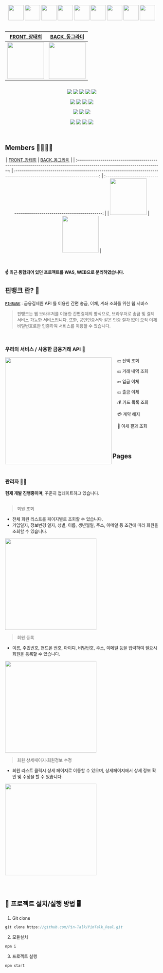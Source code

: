 <div align="center"> 
  <img width=50 src="https://user-images.githubusercontent.com/62753490/214989801-3e0f48f8-cdd7-450c-acfe-44417550b0fc.png">
  <img width=50 src="https://user-images.githubusercontent.com/62753490/214988176-96d97e10-f8e0-4280-ac5f-d58efc960843.png">
  <img width=50 src="https://user-images.githubusercontent.com/62753490/214988483-b5533373-9558-45f4-be70-39dfa078e61c.png">
  <img width=50 src="https://user-images.githubusercontent.com/62753490/214989093-1dc2f9a2-0e17-44de-8701-026788301214.png">
  <img width=50 src="https://user-images.githubusercontent.com/62753490/214988841-9af205e0-6c63-4834-8d77-a28b7696c878.png">
  <img width=50 src="https://user-images.githubusercontent.com/62753490/214988848-9d044b69-ae63-468e-b00b-01541aab0bd7.png">
  <img width=50 src="https://user-images.githubusercontent.com/62753490/214989093-1dc2f9a2-0e17-44de-8701-026788301214.png">
  <img width=50 src="https://user-images.githubusercontent.com/62753490/214988857-87f6f25d-d3c1-47da-9ead-1fc55746b0db.png">
  <img width=50 src="https://user-images.githubusercontent.com/62753490/214989786-8784a0f7-934c-41ff-a2b5-9fceba9718cb.png">
</div>

<br/>

<div align=center>
  

|                 [FRONT\_장태희](https://github.com/jangth0655)                 |               [BACK\_동그라미](https://github.com/dks2922)               |
| :-----------------------------------------------------------------------: | :-----------------------------------------------------------------------: | 
| <img src='https://user-images.githubusercontent.com/62753490/214891271-f534d4f6-a4b1-4920-9fdc-670bd70e38f8.png' width=120> | <img src='https://avatars.githubusercontent.com/u/72855455?v=4' width=120> |
  
  
</div>


##

<div align="center">
  <p>
    <img src="https://img.shields.io/badge/typescript-3178C6?style=for-the-badge&logo=typescript&logoColor=black">
    <img src="https://img.shields.io/badge/javascript-F7DF1E?style=for-the-badge&logo=javascript&logoColor=black">
    <img src="https://img.shields.io/badge/react-61DAFB?style=for-the-badge&logo=react&logoColor=black">
    <img src="https://img.shields.io/badge/Redux-764ABC?style=for-the-badge&logo=Redux&logoColor=white">
    <img src="https://img.shields.io/badge/Tailwind CSS-06B6D4?style=for-the-badge&logo=Tailwind CSS&logoColor=white">
  </p>
  <p>
    <img src="https://img.shields.io/badge/springboot-6DB33F?style=for-the-badge&logo=springboot&logoColor=white">
    <img src="https://img.shields.io/badge/apache tomcat-F8DC75?style=for-the-badge&logo=apachetomcat&logoColor=white">
    <img src="https://img.shields.io/badge/mysql-4479A1?style=for-the-badge&logo=mysql&logoColor=white">
    <img src="https://img.shields.io/badge/gradle-02303A?style=for-the-badge&logo=gradle&logoColor=white">
  </p>
  
  <p>
    <img src="https://img.shields.io/badge/Amazon AWS-232F3E?style=for-the-badge&logo=Amazon AWS&logoColor=white">
    <img src="https://img.shields.io/badge/Amazon RDS-527FFF?style=for-the-badge&logo=Amazon RDS&logoColor=white">
    <img src="https://img.shields.io/badge/Amazon EC2-FF9900?style=for-the-badge&logo=Amazon EC2&logoColor=white">
  </p>
  
   <p>
    <img src="https://img.shields.io/badge/ESLint-4B32C3?style=for-the-badge&logo=ESLint&logoColor=white">
    <img src="https://img.shields.io/badge/Prettier-F7B93E?style=for-the-badge&logo=Prettier&logoColor=white">
    <img src="https://img.shields.io/badge/IntelliJ IDEA-000000?style=for-the-badge&logo=IntelliJ IDEA&logoColor=white">
    <img src="https://img.shields.io/badge/DataGrip IDEA-000000?style=for-the-badge&logo=DataGrip IDEA&logoColor=white">
  </p>
 
</div>

<br>

## Members 👨‍👨‍👦‍👦

<div align="center">

|                                       [FRONT\_장태희](https://github.com/jangth0655)                                        |                [BACK\_동그라미](https://github.com/dks2922)                |
| :-------------------------------------------------------------------------------------------------------------------------: | :-------------------------------------------------------------------------------------------------------------------------: | :------------------------------------------------------------------------: |
| <img src='https://user-images.githubusercontent.com/62753490/214891271-f534d4f6-a4b1-4920-9fdc-670bd70e38f8.png' width=120> | <img src='https://avatars.githubusercontent.com/u/72855455?v=4' width=120> |

</div>

<br>

#### ☝️ 최근 통합되어 있던 프로젝트를 WAS, WEB으로 분리하였습니다.

## 핀뱅크 란? 💸

<div class="callout">
  <div>
    <p><code><a href='http://52.78.1.166:3000/' target='_blank'>PINBANK</a></code> : 금융결제원 API 를 이용한 간편 송금, 이체, 계좌 조회를 위한 웹 서비스</b></p>
  </div>
</div>

> 핀뱅크는 웹 브라우저를 이용한 간편결제의 방식으로, 브라우저로 송금 및 결제서비스 가능한 서비스입니다. 또한, 공인인증서와 같은 인증 절차 없이 오직 이체 비밀번호로만 인증하여 서비스를 이용할 수 있습니다.

<br>

### 우리의 서비스 / 사용한 금융거래 API 🎯

<img align='left' src='https://media2.giphy.com/media/4oMoIbIQrvCjm/giphy.gif?cid=ecf05e47esel7g35iuq4diuyz01iw911vkecytet7dkfn18b&rid=giphy.gif&ct=g' width=350 />
      
&nbsp; &nbsp; 💵 잔액 조회

&nbsp; &nbsp; 💴 거래 내역 조회

&nbsp; &nbsp; 💶 입금 이체

&nbsp; &nbsp; 💷 출금 이체

&nbsp; &nbsp; 💰 카드 목록 조회

&nbsp; &nbsp; 💳 계약 해지

&nbsp; &nbsp; 🔐 이체 결과 조회

<br /><br />

## Pages

<br />

### 관리자 👷‍♂️

**현재 개발 진행중이며**, 꾸준히 업데이트하고 있습니다.
<br /><br />

> 회원 조회

- 전체 회원 리스트를 페이지별로 조회할 수 있습니다.
- 가입일자, 정보변경 일자, 성별, 이름, 생년월일, 주소, 이메일 등 조건에 따라 회원을 조회할 수 있습니다.

 <img height="300" src="https://user-images.githubusercontent.com/83333409/216981360-a3e88f1c-58e0-485a-9f1e-6e52ffed2d7a.gif" />
 <br />
 
> 회원 등록
 - 이름, 주민번호, 핸드폰 번호, 아이디, 비밀번호, 주소, 이메일 등을 입력하여 필요시 회원을 등록할 수 있습니다.

 <img height="300" src="https://user-images.githubusercontent.com/83333409/216981834-278bc1cd-a433-4c44-ae19-4cea671092c8.gif" />
 <br />
 
> 회원 상세페이지·회원정보 수정
 - 회원 리스트 클릭시 상세 페이지로 이동할 수 있으며, 상세페이지에서 상세 정보 확인 및 수정을 할 수 있습니다.

 <img height="300" src="https://user-images.githubusercontent.com/83333409/216981749-7f8c68f0-368c-4e2c-8df6-bd79dbede824.gif" />
 <br />

<br /><br />

## 📍 프로젝트 설치/실행 방법 🖥

1. Git clone

```Javascript
git clone https://github.com/Pin-Talk/PinTalk_Real.git
```

2. 모듈설치

```Javascript
npm i
```

3. 프로젝트 실행

```Javascript
npm start
```

